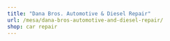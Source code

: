 ```yaml
---
title: "Dana Bros. Automotive & Diesel Repair"
url: /mesa/dana-bros-automotive-and-diesel-repair/
shop: car repair
---
```

